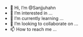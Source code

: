 - 👋 Hi, I’m @Sanjjuhahn
- 👀 I’m interested in ...
- 🌱 I’m currently learning ...
- 💞️ I’m looking to collaborate on ...
- 📫 How to reach me ...

<!---
Sanjjuhahn/Sanjjuhahn is a ✨ special ✨ repository because its `README.md` (this file) appears on your GitHub profile.
You can click the Preview link to take a look at your changes.
--->
